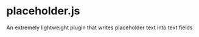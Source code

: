 placeholder.js
==============

An extremely lightweight plugin that writes placeholder text into text fields
